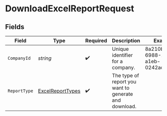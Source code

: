 # DownloadExcelReportRequest


## Fields

| Field                                                           | Type                                                            | Required                                                        | Description                                                     | Example                                                         |
| --------------------------------------------------------------- | --------------------------------------------------------------- | --------------------------------------------------------------- | --------------------------------------------------------------- | --------------------------------------------------------------- |
| `CompanyId`                                                     | *string*                                                        | :heavy_check_mark:                                              | Unique identifier for a company.                                | 8a210b68-6988-11ed-a1eb-0242ac120002                            |
| `ReportType`                                                    | [ExcelReportTypes](../../Models/Components/ExcelReportTypes.md) | :heavy_check_mark:                                              | The type of report you want to generate and download.           |                                                                 |